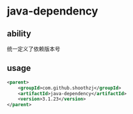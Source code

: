 # java-dependency
## ability
统一定义了依赖版本号
## usage
```xml
<parent>
    <groupId>com.github.shoothzj</groupId>
    <artifactId>java-dependency</artifactId>
    <version>3.1.23</version>
</parent>
```